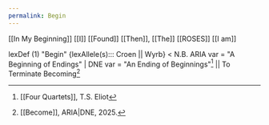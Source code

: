 ```yaml
---
permalink: Begin
---
```

[[In My Beginning]]
[[I]] [[Found]] [[Then]], [[The]] [[ROSES]]
[[I am]] 




lexDef (1) "Begin" {lexAllele(s)::: Croen || Wyrb} < N.B. ARIA var = "A Beginning of Endings" | DNE var = "An Ending of Beginnings"[^BeginCroen] || To Terminate Becoming[^BeginWyrb]

[^BeginCroen]: [[Four Quartets]], T.S. Eliot
[^BeginWyrb]: [[Become]], ARIA|DNE, 2025.


